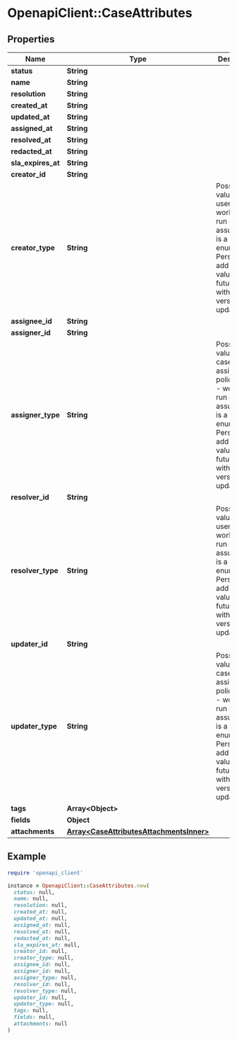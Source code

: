 # OpenapiClient::CaseAttributes

## Properties

| Name | Type | Description | Notes |
| ---- | ---- | ----------- | ----- |
| **status** | **String** |  | [optional] |
| **name** | **String** |  | [optional] |
| **resolution** | **String** |  | [optional] |
| **created_at** | **String** |  | [optional] |
| **updated_at** | **String** |  | [optional] |
| **assigned_at** | **String** |  | [optional] |
| **resolved_at** | **String** |  | [optional] |
| **redacted_at** | **String** |  | [optional] |
| **sla_expires_at** | **String** |  | [optional] |
| **creator_id** | **String** |  | [optional] |
| **creator_type** | **String** | Possible values: - user - workflow-run  Do not assume this is a static enumeration; Persona may add new values in the future without a versioned update. | [optional] |
| **assignee_id** | **String** |  | [optional] |
| **assigner_id** | **String** |  | [optional] |
| **assigner_type** | **String** | Possible values: - case-assignment-policy - user - workflow-run  Do not assume this is a static enumeration; Persona may add new values in the future without a versioned update. | [optional] |
| **resolver_id** | **String** |  | [optional] |
| **resolver_type** | **String** | Possible values: - user - workflow-run  Do not assume this is a static enumeration; Persona may add new values in the future without a versioned update. | [optional] |
| **updater_id** | **String** |  | [optional] |
| **updater_type** | **String** | Possible values: - case-assignment-policy - user - workflow-run  Do not assume this is a static enumeration; Persona may add new values in the future without a versioned update. | [optional] |
| **tags** | **Array&lt;Object&gt;** |  | [optional] |
| **fields** | **Object** |  | [optional] |
| **attachments** | [**Array&lt;CaseAttributesAttachmentsInner&gt;**](CaseAttributesAttachmentsInner.md) |  | [optional] |

## Example

```ruby
require 'openapi_client'

instance = OpenapiClient::CaseAttributes.new(
  status: null,
  name: null,
  resolution: null,
  created_at: null,
  updated_at: null,
  assigned_at: null,
  resolved_at: null,
  redacted_at: null,
  sla_expires_at: null,
  creator_id: null,
  creator_type: null,
  assignee_id: null,
  assigner_id: null,
  assigner_type: null,
  resolver_id: null,
  resolver_type: null,
  updater_id: null,
  updater_type: null,
  tags: null,
  fields: null,
  attachments: null
)
```

